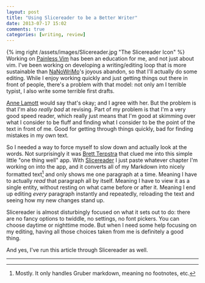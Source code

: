 ```yaml
---
layout: post
title: "Using Slicereader to be a Better Writer"
date: 2013-07-17 15:02
comments: true
categories: [writing, review]
---
```


{% img right /assets/images/Slicereader.jpg "The Slicereader Icon" %}
Working on [Painless Vim] has been an education for me, and not just about vim. I've  been working on developing a writing/editing loop that is more sustainable than [NaNoWriMo]'s joyous abandon, so that I'll actually do some editing. While I enjoy working quickly and just getting things out there in front of people, there's a problem with that model: not only am I terrible typist, I also write some terrible first drafts.

[Anne Lamott] would say that's okay; and I agree with her. But the problem is that I'm also *really bad* at revising. Part of my problem is that I'm a very good speed reader, which really just means that I'm good at skimming over what I consider to be fluff and finding what I consider to be the point of the text in front of me. Good for getting through things quickly, bad for finding mistakes in my own text. 

So I needed a way to force myself to slow down and actually look at the words. Not surprisingly it was [Brett Terpstra] that clued me into this simple little "one thing well" app. With [Slicereader] I just paste whatever chapter I'm working on into the app, and it converts all of my Markdown into nicely formatted text[^mostly] and only shows me one paragraph at a time. Meaning I have to actually *read* that paragraph all by itself. Meaning I have to view it as a single entity, without resting on what came before or after it. Meaning I end up editing *every* paragraph instantly and repeatedly, reloading the text and seeing how my new changes stand up. 

Slicereader is almost disturbingly focused on what it sets out to do: there are no fancy options to twiddle, no settings, no font pickers. You can choose daytime or nighttime mode. But when I need some  help focusing on my editing, having all those choices taken from me is definitely a good thing.

And yes, I've run this article through Slicereader as well. 

*  *  * 
[^mostly]:Mostly. It only handles Gruber markdown, meaning no footnotes, etc.

[Brett Terpstra]: http://brettterpstra.com/2013/06/30/mac-app-review-slicereader/

[Slicereader]: http://mthr.me/slicereader/

[Painless Vim]: http://leanpub.com/painless_vim

[NaNoWriMo]: http://nanowrimo.org

[Anne Lamott]:http://www.amazon.com/gp/product/0385480016/ref=as_li_ss_tl?ie=UTF8&camp=1789&creative=390957&creativeASIN=0385480016&linkCode=as2&tag=httpnatedicco-20
